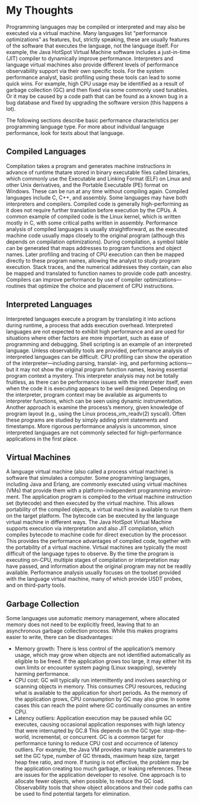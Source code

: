 # My Thoughts

Programming languages may be compiled or interpreted and may also be executed via a virtual
machine. Many languages list “performance optimizations” as features, but, strictly speaking, these are usually features of the software that executes the language, not the language itself. For example, the Java HotSpot Virtual Machine software includes a just-in-time (JIT) compiler to dynamically improve performance.
Interpreters and language virtual machines also provide different levels of performance observability support via their own specific tools. For the system performance analyst, basic profiling using these tools can lead to some quick wins. For example, high CPU usage may be identified as a result of garbage collection (GC) and then fixed via some commonly used tunables. Or it may be caused by a code path that can be found as a known bug in a bug database and fixed by upgrading the software version (this happens a lot).

The following sections describe basic performance characteristics per programming language type. For more about individual language performance, look for texts about that language.

## Compiled Languages

Compilation takes a program and generates machine instructions in advance of runtime thatare stored in binary executable files called binaries, which commonly use the Executable and Linking Format (ELF) on Linux and other Unix derivatives, and the Portable Executable (PE) format on Windows. These can be run at any time without compiling again. Compiled languages include C, C++, and assembly. Some languages may have both interpreters and compilers. Compiled code is generally high-performing as it does not require further translation before execution by the CPUs. A common example of compiled code is the Linux kernel, which is written mostly in C, with some critical paths written in assembly.
Performance analysis of compiled languages is usually straightforward, as the executed machine code usually maps closely to the original program (although this depends on compilation optimizations). During compilation, a symbol table can be generated that maps addresses to program functions and object names. Later profiling and tracing of CPU execution can then be mapped directly to these program names, allowing the analyst to study program execution. Stack traces, and the numerical addresses they contain, can also be mapped and translated to function names to provide code path ancestry. Compilers can improve performance by use of compiler optimizations—routines that optimize the choice and placement of CPU instructions.

## Interpreted Languages

Interpreted languages execute a program by translating it into actions during runtime, a
process that adds execution overhead. Interpreted languages are not expected to exhibit high performance and are used for situations where other factors are more important, such as ease of programming and debugging. Shell scripting is an example of an interpreted language.
Unless observability tools are provided, performance analysis of interpreted languages can be difficult. CPU profiling can show the operation of the interpreter—including parsing, translat-
ing, and performing actions—but it may not show the original program function names, leaving essential program context a mystery. This interpreter analysis may not be totally fruitless, as there can be performance issues with the interpreter itself, even when the code it is executing appears to be well designed. Depending on the interpreter, program context may be available as arguments to interpreter
functions, which can be seen using dynamic instrumentation. Another approach is examine
the process’s memory, given knowledge of program layout (e.g., using the Linux process_vm_readv(2) syscall). Often these programs are studied by simply adding print statements and timestamps. More
rigorous performance analysis is uncommon, since interpreted languages are not commonly
selected for high-performance applications in the first place.

## Virtual Machines

A language virtual machine (also called a process virtual machine) is software that simulates a computer. Some programming languages, including Java and Erlang, are commonly executed using virtual machines (VMs) that provide them with a platform-independent programming environ-
ment. The application program is compiled to the virtual machine instruction set (bytecode) and then executed by the virtual machine. This allows portability of the compiled objects,  a virtual machine is available to run them on the target platform. The bytecode can be executed by the language virtual machine in different ways. The Java HotSpot Virtual Machine supports execution via interpretation and also JIT compilation, which compiles bytecode to machine code for direct execution by the processor. This provides the performance advantages of compiled code, together with the portability of a virtual machine. Virtual machines are typically the most difficult of the language types to observe. By the time the program is executing on-CPU, multiple stages of compilation or interpretation may have passed, and information about the original program may not be readily available. Performance analysis usually focuses on the toolset provided with the language virtual machine, many of which provide USDT probes, and on third-party tools.

## Garbage Collection

Some languages use automatic memory management, where allocated memory does not need to be explicitly freed, leaving that to an asynchronous garbage collection process. While this makes programs easier to write, there can be disadvantages:

- Memory growth: There is less control of the application’s memory usage, which may grow when objects are not identified automatically as eligible to be freed. If the application grows too large, it may either hit its own limits or encounter system paging (Linux swapping), severely harming performance.
- CPU cost: GC will typically run intermittently and involves searching or scanning objects in memory. This consumes CPU resources, reducing what is available to the application for short periods. As the memory of the application grows, CPU consumption by GC may also grow. In some cases this can reach the point where GC continually consumes an entire CPU.
- Latency outliers: Application execution may be paused while GC executes, causing
occasional application responses with high latency that were interrupted by GC.8 This
depends on the GC type: stop-the-world, incremental, or concurrent. GC is a common target for performance tuning to reduce CPU cost and occurrence of latency outliers. For example, the Java VM provides many tunable parameters to set the GC type, number of GC threads, maximum heap size, target heap free ratio, and more. If tuning is not effective, the problem may be the application creating too much garbage, or leaking references. These are issues for the application developer to resolve. One approach is
to allocate fewer objects, when possible, to reduce the GC load. Observability tools that show object allocations and their code paths can be used to find potential targets for elimination.